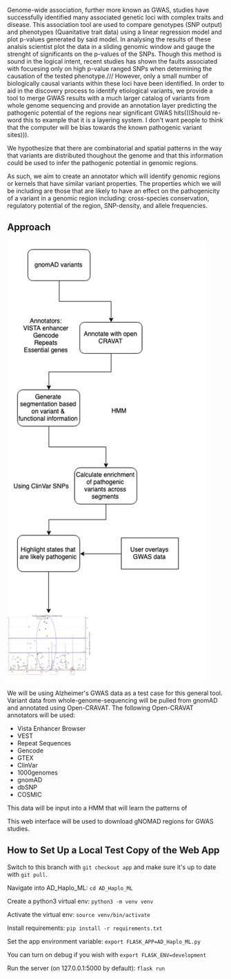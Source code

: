 


Genome-wide association, further more known as GWAS,  studies have successfully identified many associated genetic loci with complex traits and disease. This association tool are used to compare genotypes (SNP output) and phenotypes (Quanitative trait data) using a linear regression model and plot p-values generated by said model. In analysing the results of these analsis scientist plot the data in a sliding genomic window and gauge the strenght of significants on the p-values of the SNPs. Though this method is sound in the logical intent, recent studies has shown the faults associated with focuesing only on high p-value ranged SNPs when determining the causation of the tested phenotype.///  However, only a small number of biologically causal variants within these loci have been identified. In order to aid in the discovery process to identify etiological variants, we provide a tool to merge GWAS results with a much larger catalog of variants from whole genome sequencing and provide an annotation layer predicting the pathogenic potential of the regions near significant GWAS hits(((Should re-word this to example that it is a layering system. I don't want people to think that the computer will be bias towards the known pathogenic variant sites))).

We hypothesize that there are combinatorial and spatial patterns in the way that variants are distributed thoughout the genome and that this information could be used to infer the pathogenic potential in genomic regions.

As such, we aim to create an annotator which will identify genomic regions or kernels that have similar variant properties. The properties which we will be including are those that are likely to have an effect on the pathogenicity of a variant in a genomic region including: cross-species conservation, regulatory potential of the region, SNP-density, and allele frequencies.


## Approach

![flowchart](./images/flowchart.png)


We will be using Alzheimer's GWAS data as a test case for this general tool. Variant data from whole-genome-sequencing will be pulled from gnomAD and annotated using Open-CRAVAT. The following Open-CRAVAT annotators will be used:

- Vista Enhancer Browser
- VEST
- Repeat Sequences
- Gencode
- GTEX
- ClinVar
- 1000genomes
- gnomAD
- dbSNP
- COSMIC

This data will be input into a HMM that will learn the patterns of

This web interface will be used to download gNOMAD regions for GWAS studies.

## How to Set Up a Local Test Copy of the Web App

Switch to this branch with ```git checkout app``` and make sure it's up to date with ```git pull```.

Navigate into AD_Haplo_ML: ```cd AD_Haplo_ML```

Create a python3 virtual env: ```python3 -m venv venv```

Activate the virtual env: ```source venv/bin/activate```

Install requirements: ```pip install -r requirements.txt```

Set the app environment variable: ```export FLASK_APP=AD_Haplo_ML.py```

You can turn on debug if you wish with ```export FLASK_ENV=development```

Run the server (on 127.0.0.1:5000 by default): ```flask run```
